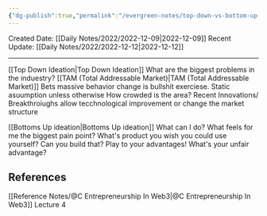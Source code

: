 ```yaml
---
{"dg-publish":true,"permalink":"/evergreen-notes/top-down-vs-bottom-up-ideation-for-startup/"}
---
```



Created Date: [[Daily Notes/2022/2022-12-09\|2022-12-09]]
Recent Update:  [[Daily Notes/2022/2022-12-12\|2022-12-12]]

---

[[Top Down Ideation\|Top Down Ideation]]
	What are the biggest problems in the induestry?
	[[TAM (Total Addressable Market)\|TAM (Total Addressable Market)]]
		Bets massive behavior change is bullshit exerciese. Static asuumption unless otherwise
	How crowded is the area?
	Recent Innovations/ Breakthroiughs allow tecchnological improvement or change the market structure

[[Bottoms Up ideation\|Bottoms Up ideation]]
	What can I do?
	What feels for me the biggest pain point?
	What's product you wish you could use yourself?
	Can you build that? Play to your advantages!
	What's your unfair advantage? 


## References
[[Reference Notes/@C Entrepreneurship In Web3\|@C Entrepreneurship In Web3]]
Lecture 4

